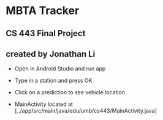 # MBTA Tracker
## CS 443 Final Project
## created by Jonathan Li

* Open in Android Studio and run app
* Type in a station and press OK
* Click on a prediction to see vehicle location

* MainActivity located at [../app/src/main/java/edu/umb/cs443/MainActivity.java]
      
